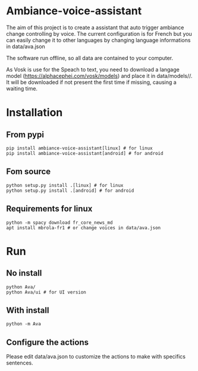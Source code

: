 # Ambiance-voice-assistant
The aim of this project is to create a assistant that auto trigger ambiance change controlling by voice.
The current configuration is for French but you can easily change it to other
languages by changing language informations in data/ava.json

The software run offline, so all data are contained to your computer.


As Vosk is use for the Speach to text, you need to download a langage model (https://alphacephei.com/vosk/models) and place it in data/models/<language>/.
It will be downloaded if not present the first time if missing, causing a waiting time. 


# Installation

## From pypi

```
pip install ambiance-voice-assistant[linux] # for linux
pip install ambiance-voice-assistant[android] # for android
```

## Fom source

```
python setup.py install .[linux] # for linux
python setup.py install .[android] # for android
```

## Requirements for linux

```
python -m spacy download fr_core_news_md
apt install mbrola-fr1 # or change voices in data/ava.json
```


# Run
## No install

```
python Ava/
python Ava/ui # for UI version
```

## With install
```
python -m Ava
```

## Configure the actions

Please edit data/ava.json to customize the actions to make with specifics sentences.
